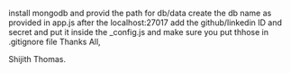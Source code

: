 install mongodb and provid the path for db/data
create the db name as provided in app.js after the localhost:27017
add the github/linkedin ID and secret and put it inside the _config.js and make sure you put thhose in .gitignore file
Thanks All, 

Shijith Thomas.

